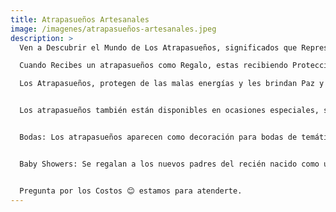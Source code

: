 ```yaml
---
title: Atrapasueños Artesanales
image: /imagenes/atrapasueños-artesanales.jpeg
description: >
  Ven a Descubrir el Mundo de Los Atrapasueños, significados que Representan. 

  Cuando Recibes un atrapasueños como Regalo, estas recibiendo Protección y cuidado. Buenas Intenciones y deseos de Bienestar, Un Gesto de Amistad o Amor. 

  Los Atrapasueños, protegen de las malas energías y les brindan Paz y Tranquilidad. 


  Los atrapasueños también están disponibles en ocasiones especiales, significando esperanza, protección y unidad.


  Bodas: Los atrapasueños aparecen como decoración para bodas de temática bohemia, casi estableciendo el símbolo en el que la pareja promete mantener a salvo los sueños del otro y su futuro juntos.


  Baby Showers: Se regalan a los nuevos padres del recién nacido como un gesto de protección y positividad.


  Pregunta por los Costos 😊 estamos para atenderte.
---
```

